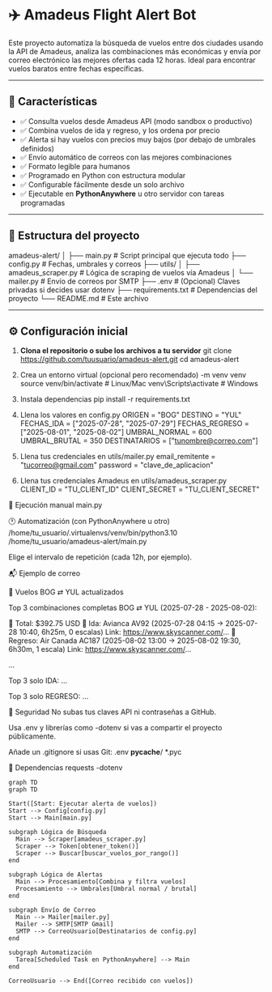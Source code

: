 
# ✈️ Amadeus Flight Alert Bot

Este proyecto automatiza la búsqueda de vuelos entre dos ciudades usando la API de Amadeus, analiza las combinaciones más económicas y envía por correo electrónico las mejores ofertas cada 12 horas. Ideal para encontrar vuelos baratos entre fechas específicas.

---

## 🚀 Características

- ✅ Consulta vuelos desde Amadeus API (modo sandbox o productivo)
- ✅ Combina vuelos de ida y regreso, y los ordena por precio
- ✅ Alerta si hay vuelos con precios muy bajos (por debajo de umbrales definidos)
- ✅ Envío automático de correos con las mejores combinaciones
- ✅ Formato legible para humanos
- ✅ Programado en Python con estructura modular
- ✅ Configurable fácilmente desde un solo archivo
- ✅ Ejecutable en **PythonAnywhere** u otro servidor con tareas programadas

---

## 📁 Estructura del proyecto

amadeus-alert/
│
├── main.py # Script principal que ejecuta todo
├── config.py # Fechas, umbrales y correos
├── utils/
│ ├── amadeus_scraper.py # Lógica de scraping de vuelos vía Amadeus
│ └── mailer.py # Envío de correos por SMTP
├── .env # (Opcional) Claves privadas si decides usar dotenv
├── requirements.txt # Dependencias del proyecto
└── README.md # Este archivo

---

## ⚙️ Configuración inicial

1. **Clona el repositorio o sube los archivos a tu servidor**
   git clone https://github.com/tuusuario/amadeus-alert.git
   cd amadeus-alert

2. Crea un entorno virtual (opcional pero recomendado)
    -m venv venv
   source venv/bin/activate  # Linux/Mac
   venv\Scripts\activate     # Windows

3. Instala dependencias
   pip install -r requirements.txt

4. Llena los valores en config.py
   ORIGEN = "BOG"
   DESTINO = "YUL"
   FECHAS_IDA = ["2025-07-28", "2025-07-29"]
   FECHAS_REGRESO = ["2025-08-01", "2025-08-02"]
   UMBRAL_NORMAL = 600
   UMBRAL_BRUTAL = 350
   DESTINATARIOS = ["tunombre@correo.com"]

5. Llena tus credenciales en utils/mailer.py
   email_remitente = "tucorreo@gmail.com"
   password = "clave_de_aplicacion"

6. Llena tus credenciales Amadeus en utils/amadeus_scraper.py
   CLIENT_ID = "TU_CLIENT_ID"
   CLIENT_SECRET = "TU_CLIENT_SECRET"

🧪 Ejecución manual
    main.py

🕐 Automatización (con PythonAnywhere u otro)
   /home/tu_usuario/.virtualenvs/venv/bin/python3.10 /home/tu_usuario/amadeus-alert/main.py

Elige el intervalo de repetición (cada 12h, por ejemplo).

📬 Ejemplo de correo

🛫 Vuelos BOG ⇄ YUL actualizados

Top 3 combinaciones completas BOG ⇄ YUL (2025-07-28 - 2025-08-02):

💼 Total: $392.75 USD
   🛫 Ida: Avianca AV92 (2025-07-28 04:15 → 2025-07-28 10:40, 6h25m, 0 escalas)
       Link: https://www.skyscanner.com/...
   🛬 Regreso: Air Canada AC187 (2025-08-02 13:00 → 2025-08-02 19:30, 6h30m, 1 escala)
       Link: https://www.skyscanner.com/...

...

Top 3 solo IDA:
...

Top 3 solo REGRESO:
...

🔐 Seguridad
No subas tus claves API ni contraseñas a GitHub.

Usa .env y librerías como -dotenv si vas a compartir el proyecto públicamente.

Añade un .gitignore si usas Git:
.env
__pycache__/
*.pyc

📌 Dependencias
requests
-dotenv

```mermaid
graph TD
graph TD

Start([Start: Ejecutar alerta de vuelos])
Start --> Config[config.py]
Start --> Main[main.py]

subgraph Lógica de Búsqueda
  Main --> Scraper[amadeus_scraper.py]
  Scraper --> Token[obtener_token()]
  Scraper --> Buscar[buscar_vuelos_por_rango()]
end

subgraph Lógica de Alertas
  Main --> Procesamiento[Combina y filtra vuelos]
  Procesamiento --> Umbrales[Umbral normal / brutal]
end

subgraph Envío de Correo
  Main --> Mailer[mailer.py]
  Mailer --> SMTP[SMTP Gmail]
  SMTP --> CorreoUsuario[Destinatarios de config.py]
end

subgraph Automatización
  Tarea[Scheduled Task en PythonAnywhere] --> Main
end

CorreoUsuario --> End([Correo recibido con vuelos])
```
